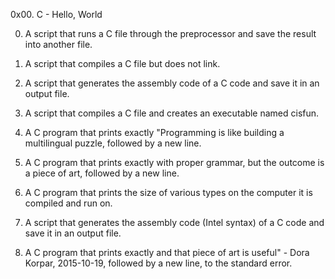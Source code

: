 0x00. C - Hello, World

0. A script that runs a C file through the preprocessor and save the result into another file.

1. A script that compiles a C file but does not link.

2. A script that generates the assembly code of a C code and save it in an output file.

3. A script that compiles a C file and creates an executable named cisfun.

4. A C program that prints exactly "Programming is like building a multilingual puzzle, followed by a new line.

5. A C program that prints exactly with proper grammar, but the outcome is a piece of art, followed by a new line.

6. A C program that prints the size of various types on the computer it is compiled and run on.

7. A script that generates the assembly code (Intel syntax) of a C code and save it in an output file.

8. A C program that prints exactly and that piece of art is useful" - Dora Korpar, 2015-10-19, followed by a new line, to the standard 
error.
